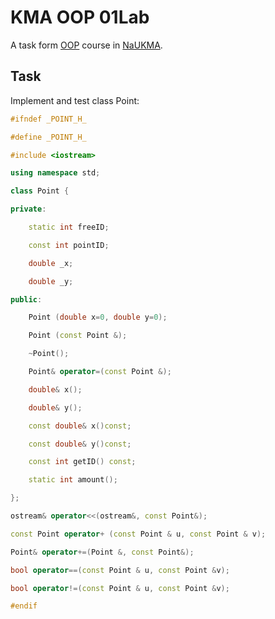 # KMA OOP 01Lab

A task form [OOP][Volodymyr Boublik] course in [NaUKMA][NaUKMA].

[Volodymyr Boublik]: https://www.linkedin.com/in/volodymyr-boublik-869a4430/
[NaUKMA]: http://www.ukma.edu.ua/eng/

## Task

Implement and test class Point:

```cpp
#ifndef _POINT_H_

#define _POINT_H_

#include <iostream>

using namespace std;

class Point {

private:

    static int freeID;

    const int pointID;

    double _x;

    double _y;

public:

    Point (double x=0, double y=0);

    Point (const Point &);

    ~Point();

    Point& operator=(const Point &);

    double& x();

    double& y();

    const double& x()const;

    const double& y()const;

    const int getID() const;

    static int amount();

};

ostream& operator<<(ostream&, const Point&);

const Point operator+ (const Point & u, const Point & v);

Point& operator+=(Point &, const Point&);

bool operator==(const Point & u, const Point &v);

bool operator!=(const Point & u, const Point &v);

#endif
```